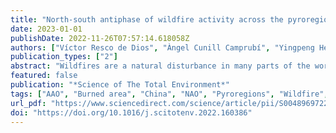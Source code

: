 ```yaml
---
title: "North-south antiphase of wildfire activity across the pyroregions of continental China driven by NAO and the Antarctic oscillation"
date: 2023-01-01
publishDate: 2022-11-26T07:57:14.618058Z
authors: ["Víctor Resco de Dios", "Àngel Cunill Camprubí", "Yingpeng He", "Ying Han", "Yinan Yao"]
publication_types: ["2"]
abstract: "Wildfires are a natural disturbance in many parts of the world, but fire regimes are changing as a result of anthropogenic pressures. A key uncertainty towards anticipating future changes in burned area lies in understanding the effects of climate teleconnections (CTs). Here we test how different CTs impact burned area in China, a large country comprising different biomes and where similar fire-suppression and post-fire afforestation policies are implemented. We observed diverging temporal trends in burned area across the different pyroregions of China, from increases in the Northeastern grasslands and mixed forests pyroregion to decreases in the Southern tropical forests pyroregion. This North-South antiphase in fire activity was being partly driven by joint effects of the North Atlantic Oscillation and the Antarctic Oscillation, which exerted contrasting effects on fire weather across latitude. El Niño Southern Oscillation and the other examined teleconnections had minor effects over burned area. The increasing burned area in the NE-mixed forests pyroregion indicates that mega-fires may increase under global warming but their occurrence may be modulated by potential strengthening or weakening of NAO and AAO."
featured: false
publication: "*Science of The Total Environment*"
tags: ["AAO", "Burned area", "China", "NAO", "Pyroregions", "Wildfire", "Forests"]
url_pdf: "https://www.sciencedirect.com/science/article/pii/S0048969722074885"
doi: "https://doi.org/10.1016/j.scitotenv.2022.160386"
---
```


